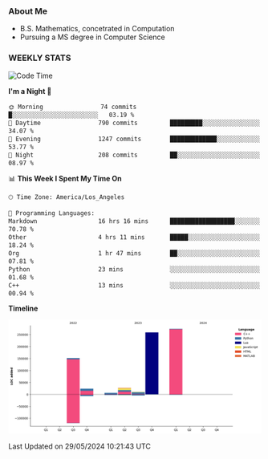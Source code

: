 ### About Me

- B.S. Mathematics, concetrated in Computation
- Pursuing a MS degree in Computer Science


### WEEKLY STATS
<!--START_SECTION:waka-->
![Code Time](http://img.shields.io/badge/Code%20Time-109%20hrs%2028%20mins-blue)

**I'm a Night 🦉** 

```text
🌞 Morning                74 commits          █░░░░░░░░░░░░░░░░░░░░░░░░   03.19 % 
🌆 Daytime                790 commits         █████████░░░░░░░░░░░░░░░░   34.07 % 
🌃 Evening                1247 commits        █████████████░░░░░░░░░░░░   53.77 % 
🌙 Night                  208 commits         ██░░░░░░░░░░░░░░░░░░░░░░░   08.97 % 
```


📊 **This Week I Spent My Time On** 

```text
🕑︎ Time Zone: America/Los_Angeles

💬 Programming Languages: 
Markdown                 16 hrs 16 mins      ██████████████████░░░░░░░   70.78 % 
Other                    4 hrs 11 mins       █████░░░░░░░░░░░░░░░░░░░░   18.24 % 
Org                      1 hr 47 mins        ██░░░░░░░░░░░░░░░░░░░░░░░   07.81 % 
Python                   23 mins             ░░░░░░░░░░░░░░░░░░░░░░░░░   01.68 % 
C++                      13 mins             ░░░░░░░░░░░░░░░░░░░░░░░░░   00.94 % 
```

**Timeline**

![Lines of Code chart](https://raw.githubusercontent.com/nickocruzm/nickocruzm/main/assets/bar_graph.png)


 Last Updated on 29/05/2024 10:21:43 UTC
<!--END_SECTION:waka-->
